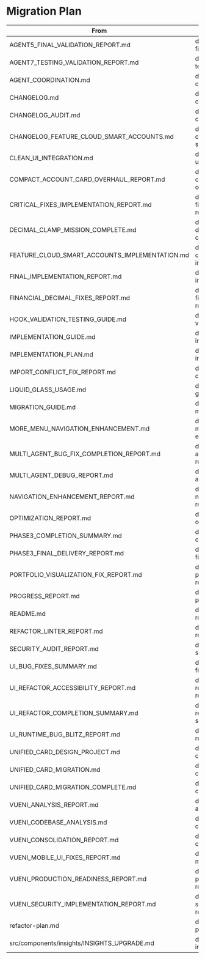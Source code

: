# Migration Plan

| From | To |
|------|----|
| AGENT5_FINAL_VALIDATION_REPORT.md | docs/reports/report-agent5-final-validation-report.md |
| AGENT7_TESTING_VALIDATION_REPORT.md | docs/reports/report-agent7-testing-validation-report.md |
| AGENT_COORDINATION.md | docs/reports/report-agent-coordination.md |
| CHANGELOG.md | docs/changelogs/changelog-changelog.md |
| CHANGELOG_AUDIT.md | docs/changelogs/changelog-changelog-audit.md |
| CHANGELOG_FEATURE_CLOUD_SMART_ACCOUNTS.md | docs/changelogs/changelog-changelog-feature-cloud-smart-accounts.md |
| CLEAN_UI_INTEGRATION.md | docs/guides/guide-clean-ui-integration.md |
| COMPACT_ACCOUNT_CARD_OVERHAUL_REPORT.md | docs/reports/report-compact-account-card-overhaul-report.md |
| CRITICAL_FIXES_IMPLEMENTATION_REPORT.md | docs/reports/report-critical-fixes-implementation-report.md |
| DECIMAL_CLAMP_MISSION_COMPLETE.md | docs/reports/report-decimal-clamp-mission-complete.md |
| FEATURE_CLOUD_SMART_ACCOUNTS_IMPLEMENTATION.md | docs/reports/report-feature-cloud-smart-accounts-implementation.md |
| FINAL_IMPLEMENTATION_REPORT.md | docs/reports/report-final-implementation-report.md |
| FINANCIAL_DECIMAL_FIXES_REPORT.md | docs/reports/report-financial-decimal-fixes-report.md |
| HOOK_VALIDATION_TESTING_GUIDE.md | docs/guides/guide-hook-validation-testing-guide.md |
| IMPLEMENTATION_GUIDE.md | docs/guides/guide-implementation-guide.md |
| IMPLEMENTATION_PLAN.md | docs/guides/guide-implementation-plan.md |
| IMPORT_CONFLICT_FIX_REPORT.md | docs/reports/report-import-conflict-fix-report.md |
| LIQUID_GLASS_USAGE.md | docs/guides/guide-liquid-glass-usage.md |
| MIGRATION_GUIDE.md | docs/guides/guide-migration-guide.md |
| MORE_MENU_NAVIGATION_ENHANCEMENT.md | docs/reports/report-more-menu-navigation-enhancement.md |
| MULTI_AGENT_BUG_FIX_COMPLETION_REPORT.md | docs/reports/report-multi-agent-bug-fix-completion-report.md |
| MULTI_AGENT_DEBUG_REPORT.md | docs/reports/report-multi-agent-debug-report.md |
| NAVIGATION_ENHANCEMENT_REPORT.md | docs/reports/report-navigation-enhancement-report.md |
| OPTIMIZATION_REPORT.md | docs/reports/report-optimization-report.md |
| PHASE3_COMPLETION_SUMMARY.md | docs/reports/report-phase3-completion-summary.md |
| PHASE3_FINAL_DELIVERY_REPORT.md | docs/reports/report-phase3-final-delivery-report.md |
| PORTFOLIO_VISUALIZATION_FIX_REPORT.md | docs/reports/report-portfolio-visualization-fix-report.md |
| PROGRESS_REPORT.md | docs/reports/report-progress-report.md |
| README.md | docs/reports/report-readme.md |
| REFACTOR_LINTER_REPORT.md | docs/reports/report-refactor-linter-report.md |
| SECURITY_AUDIT_REPORT.md | docs/reports/report-security-audit-report.md |
| UI_BUG_FIXES_SUMMARY.md | docs/reports/report-ui-bug-fixes-summary.md |
| UI_REFACTOR_ACCESSIBILITY_REPORT.md | docs/reports/report-ui-refactor-accessibility-report.md |
| UI_REFACTOR_COMPLETION_SUMMARY.md | docs/reports/report-ui-refactor-completion-summary.md |
| UI_RUNTIME_BUG_BLITZ_REPORT.md | docs/reports/report-ui-runtime-bug-blitz-report.md |
| UNIFIED_CARD_DESIGN_PROJECT.md | docs/reports/report-unified-card-design-project.md |
| UNIFIED_CARD_MIGRATION.md | docs/reports/report-unified-card-migration.md |
| UNIFIED_CARD_MIGRATION_COMPLETE.md | docs/reports/report-unified-card-migration-complete.md |
| VUENI_ANALYSIS_REPORT.md | docs/reports/report-vueni-analysis-report.md |
| VUENI_CODEBASE_ANALYSIS.md | docs/reports/report-vueni-codebase-analysis.md |
| VUENI_CONSOLIDATION_REPORT.md | docs/reports/report-vueni-consolidation-report.md |
| VUENI_MOBILE_UI_FIXES_REPORT.md | docs/reports/report-vueni-mobile-ui-fixes-report.md |
| VUENI_PRODUCTION_READINESS_REPORT.md | docs/reports/report-vueni-production-readiness-report.md |
| VUENI_SECURITY_IMPLEMENTATION_REPORT.md | docs/reports/report-vueni-security-implementation-report.md |
| refactor-plan.md | docs/guides/guide-refactor-plan.md |
| src/components/insights/INSIGHTS_UPGRADE.md | docs/reports/report-insights-upgrade.md |